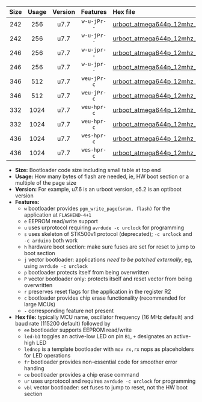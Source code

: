 |Size|Usage|Version|Features|Hex file|
|:-:|:-:|:-:|:-:|:--|
|242|256|u7.7|`w-u-jPr--`|[urboot_atmega644p_12mhz_250000bps_led+b0_ur_vbl.hex](https://raw.githubusercontent.com/stefanrueger/urboot.hex/main/mcus/atmega644p/fcpu_12mhz/250000_bps/urboot_atmega644p_12mhz_250000bps_led+b0_ur_vbl.hex)|
|242|256|u7.7|`w-u-jPr--`|[urboot_atmega644p_12mhz_250000bps_lednop_ur_vbl.hex](https://raw.githubusercontent.com/stefanrueger/urboot.hex/main/mcus/atmega644p/fcpu_12mhz/250000_bps/urboot_atmega644p_12mhz_250000bps_lednop_ur_vbl.hex)|
|246|256|u7.7|`w-u-jpr--`|[urboot_atmega644p_12mhz_250000bps_led+b0_fr_ur_vbl.hex](https://raw.githubusercontent.com/stefanrueger/urboot.hex/main/mcus/atmega644p/fcpu_12mhz/250000_bps/urboot_atmega644p_12mhz_250000bps_led+b0_fr_ur_vbl.hex)|
|246|256|u7.7|`w-u-jpr--`|[urboot_atmega644p_12mhz_250000bps_lednop_fr_ur_vbl.hex](https://raw.githubusercontent.com/stefanrueger/urboot.hex/main/mcus/atmega644p/fcpu_12mhz/250000_bps/urboot_atmega644p_12mhz_250000bps_lednop_fr_ur_vbl.hex)|
|346|512|u7.7|`weu-jPr-c`|[urboot_atmega644p_12mhz_250000bps_ee_led+b0_fr_ce_ur_vbl.hex](https://raw.githubusercontent.com/stefanrueger/urboot.hex/main/mcus/atmega644p/fcpu_12mhz/250000_bps/urboot_atmega644p_12mhz_250000bps_ee_led+b0_fr_ce_ur_vbl.hex)|
|346|512|u7.7|`weu-jPr-c`|[urboot_atmega644p_12mhz_250000bps_ee_lednop_fr_ce_ur_vbl.hex](https://raw.githubusercontent.com/stefanrueger/urboot.hex/main/mcus/atmega644p/fcpu_12mhz/250000_bps/urboot_atmega644p_12mhz_250000bps_ee_lednop_fr_ce_ur_vbl.hex)|
|332|1024|u7.7|`weu-hpr-c`|[urboot_atmega644p_12mhz_250000bps_ee_led+b0_fr_ce_ur.hex](https://raw.githubusercontent.com/stefanrueger/urboot.hex/main/mcus/atmega644p/fcpu_12mhz/250000_bps/urboot_atmega644p_12mhz_250000bps_ee_led+b0_fr_ce_ur.hex)|
|332|1024|u7.7|`weu-hpr-c`|[urboot_atmega644p_12mhz_250000bps_ee_lednop_fr_ce_ur.hex](https://raw.githubusercontent.com/stefanrueger/urboot.hex/main/mcus/atmega644p/fcpu_12mhz/250000_bps/urboot_atmega644p_12mhz_250000bps_ee_lednop_fr_ce_ur.hex)|
|436|1024|u7.7|`wes-hpr-c`|[urboot_atmega644p_12mhz_250000bps_ee_led+b0_fr_ce.hex](https://raw.githubusercontent.com/stefanrueger/urboot.hex/main/mcus/atmega644p/fcpu_12mhz/250000_bps/urboot_atmega644p_12mhz_250000bps_ee_led+b0_fr_ce.hex)|
|436|1024|u7.7|`wes-hpr-c`|[urboot_atmega644p_12mhz_250000bps_ee_lednop_fr_ce.hex](https://raw.githubusercontent.com/stefanrueger/urboot.hex/main/mcus/atmega644p/fcpu_12mhz/250000_bps/urboot_atmega644p_12mhz_250000bps_ee_lednop_fr_ce.hex)|

- **Size:** Bootloader code size including small table at top end
- **Usage:** How many bytes of flash are needed, ie, HW boot section or a multiple of the page size
- **Version:** For example, u7.6 is an urboot version, o5.2 is an optiboot version
- **Features:**
  + `w` bootloader provides `pgm_write_page(sram, flash)` for the application at `FLASHEND-4+1`
  + `e` EEPROM read/write support
  + `u` uses urprotocol requiring `avrdude -c urclock` for programming
  + `s` uses skeleton of STK500v1 protocol (deprecated); `-c urclock` and `-c arduino` both work
  + `h` hardware boot section: make sure fuses are set for reset to jump to boot section
  + `j` vector bootloader: applications *need to be patched externally*, eg, using `avrdude -c urclock`
  + `p` bootloader protects itself from being overwritten
  + `P` vector bootloader only: protects itself and reset vector from being overwritten
  + `r` preserves reset flags for the application in the register R2
  + `c` bootloader provides chip erase functionality (recommended for large MCUs)
  + `-` corresponding feature not present
- **Hex file:** typically MCU name, oscillator frequency (16 MHz default) and baud rate (115200 default) followed by
  + `ee` bootloader supports EEPROM read/write
  + `led-b1` toggles an active-low LED on pin `B1`, `+` designates an active-high LED
  + `lednop` is a template bootloader with `mov rx,rx` nops as placeholders for LED operations
  + `fr` bootloader provides non-essential code for smoother error handing
  + `ce` bootloader provides a chip erase command
  + `ur` uses urprotocol and requires `avrdude -c urclock` for programming
  + `vbl` vector bootloader: set fuses to jump to reset, not the HW boot section

